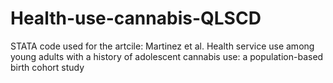 # Health-use-cannabis-QLSCD

STATA code used for the artcile:
Martinez et al. Health service use among young adults with a history of adolescent cannabis use: a population-based birth cohort study
